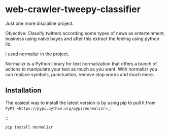 # web-crawler-tweepy-classifier
Just one more discipline project.

Objective: Classify twitters according some types of news as enterteinment, business using naive bayes and after this extract the feeling using python lib.

I used normalizr in the project.

Normalizr is a Python library for text normalization that offers a bunch of actions to manipulate your text as much as you want. With normalizr you can replace symbols, punctuation, remove stop words and much more.

Installation
------------

The easiest way to install the latest version is by using pip to pull it
from `PyPI <https://pypi.python.org/pypi/normalizr>`_:

::

    pip install normalizr
